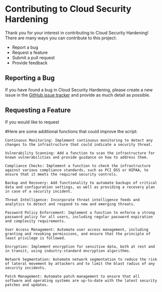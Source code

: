 # Contributing to Cloud Security Hardening

Thank you for your interest in contributing to Cloud Security Hardening! There are many ways you can contribute to this project:

- Report a bug
- Request a feature
- Submit a pull request
- Provide feedback

## Reporting a Bug

If you have found a bug in Cloud Security Hardening, please create a new issue in the [GitHub issue tracker](https://github.com/yourusername/cloud-security-hardening/issues) and provide as much detail as possible.

## Requesting a Feature

If you would like to request


#Here are some additional functions that could improve the script:

    Continuous Monitoring: Implement continuous monitoring to detect any changes to the infrastructure that could indicate a security threat.

    Vulnerability Scanning: Add a function to scan the infrastructure for known vulnerabilities and provide guidance on how to address them.

    Compliance Checks: Implement a function to check the infrastructure against various compliance standards, such as PCI DSS or HIPAA, to ensure that it meets the required security controls.

    Backup and Recovery: Add functionality to automate backups of critical data and configuration settings, as well as providing a recovery plan in case of a security incident.

    Threat Intelligence: Incorporate threat intelligence feeds and analytics to detect and respond to new and emerging threats.

    Password Policy Enforcement: Implement a function to enforce a strong password policy for all users, including regular password expiration and complexity requirements.

    User Access Management: Automate user access management, including granting and revoking permissions, and ensure that the principle of least privilege is followed.

    Encryption: Implement encryption for sensitive data, both at rest and in transit, using industry-standard encryption algorithms.

    Network Segmentation: Automate network segmentation to reduce the risk of lateral movement by attackers and to limit the blast radius of any security incidents.

    Patch Management: Automate patch management to ensure that all software and operating systems are up-to-date with the latest security patches and updates.

